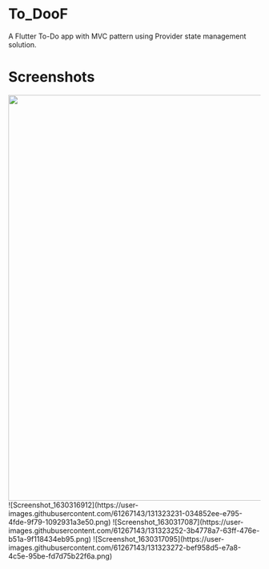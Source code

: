 # To_DooF

A Flutter To-Do app with MVC pattern using Provider state management solution.

# Screenshots
<img src="https://user-images.githubusercontent.com/61267143/131323166-561df0e1-4361-4ff0-8898-7e3d21b4f45d.png" width="540" height="810">
![Screenshot_1630316912](https://user-images.githubusercontent.com/61267143/131323231-034852ee-e795-4fde-9f79-1092931a3e50.png)
![Screenshot_1630317087](https://user-images.githubusercontent.com/61267143/131323252-3b4778a7-63ff-476e-b51a-9f118434eb95.png)
![Screenshot_1630317095](https://user-images.githubusercontent.com/61267143/131323272-bef958d5-e7a8-4c5e-95be-fd7d75b22f6a.png)

